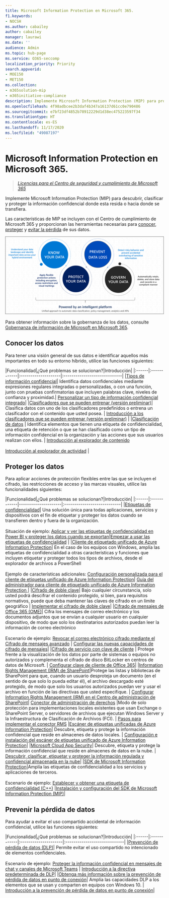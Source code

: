 ```yaml
---
title: Microsoft Information Protection en Microsoft 365.
f1.keywords:
- NOCSH
ms.author: cabailey
author: cabailey
manager: laurawi
ms.date: ''
audience: Admin
ms.topic: hub-page
ms.service: O365-seccomp
localization_priority: Priority
search.appverid:
- MOE150
- MET150
ms.collection:
- m365solution-mip
- m365initiative-compliance
description: Implemente Microsoft Information Protection (MIP) para proteger la información confidencial donde esta resida o hacia donde se transfiera.
ms.openlocfilehash: 4f98adbcee2b3daf4b347a16137d61cc0e790486
ms.sourcegitcommit: e7bf23df4852b78912229d1d38ec475223597f34
ms.translationtype: HT
ms.contentlocale: es-ES
ms.lasthandoff: 11/17/2020
ms.locfileid: "49087197"
---
```

# <a name="microsoft-information-protection-in-microsoft-365"></a>Microsoft Information Protection en Microsoft 365.

>*[Licencias para el Centro de seguridad y cumplimiento de Microsoft 365](https://docs.microsoft.com/office365/servicedescriptions/microsoft-365-service-descriptions/microsoft-365-tenantlevel-services-licensing-guidance/microsoft-365-security-compliance-licensing-guidance)*

Implemente Microsoft Information Protection (MIP) para descubrir, clasificar y proteger la información confidencial donde esta resida o hacia donde se transfiera.

Las características de MIP se incluyen con el Centro de cumplimiento de Microsoft 365 y proporcionan las herramientas necesarias para [conocer](#know-your-data), [proteger](#protect-your-data) y [evitar la pérdida](#prevent-data-loss) de sus datos.

![Imagen de cómo MIP le ayuda a descubrir, clasificar y proteger los datos confidenciales](../media/powered-by-intelligent-platform.png)

Para obtener información sobre la gobernanza de los datos, consulte [Gobernanza de información de Microsoft en Microsoft 365](manage-Information-governance.md).

## <a name="know-your-data"></a>Conocer los datos

Para tener una visión general de sus datos e identificar aquellos más importantes en todo su entorno híbrido, utilice las funciones siguientes:
 
|Funcionalidad|¿Qué problemas se solucionan?|Introducción|
|:------|:------------|:--------------------|:-----------------------------|
|[Tipos de información confidencial](sensitive-information-type-entity-definitions.md)| Identifica datos confidenciales mediante expresiones regulares integradas o personalizadas, o con una función, junto con pruebas confirmatorias que incluyen palabras clave, niveles de confianza y proximidad.| [Personalizar un tipo de información confidencial integrado](customize-a-built-in-sensitive-information-type.md)|
|[Clasificadores que se pueden entrenar (versión preliminar)](classifier-learn-about.md)| Clasifica datos con uno de los clasificadores predefinidos o entrena un clasificador con el contenido que usted posea. | [Introducción a los clasificadores que se pueden entrenar (versión preliminar)](classifier-get-started-with.md) |
|[Clasificación de datos](data-classification-overview.md) | Identifica elementos que tienen una etiqueta de confidencialidad, una etiqueta de retención o que se han clasificado como un tipo de información confidencial en la organización y las acciones que sus usuarios realizan con ellos.  | [Introducción al explorador de contenido](data-classification-content-explorer.md)<br /><br /> [Introducción al explorador de actividad](data-classification-activity-explorer.md) |

## <a name="protect-your-data"></a>Proteger los datos

Para aplicar acciones de protección flexibles entre las que se incluyen el cifrado, las restricciones de acceso y las marcas visuales, utilice las funcionalidades siguientes:

|Funcionalidad|¿Qué problemas se solucionan?|Introducción|
|:------|:------------|---------------------|:----------------------------|
|[Etiquetas de confidencialidad](sensitivity-labels.md)| Una solución única para todas aplicaciones, servicios y dispositivos con el fin de etiquetar y proteger los datos cuando se transfieren dentro y fuera de la organización. <br /><br />Situación de ejemplo: [Aplicar y ver las etiquetas de confidencialidad en Power BI y proteger los datos cuando se exportan](https://docs.microsoft.com/power-bi/admin/service-security-apply-data-sensitivity-labels)|[Empezar a usar las etiquetas de confidencialidad](get-started-with-sensitivity-labels.md) |
|[Cliente de etiquetado unificado de Azure Information Protection](https://docs.microsoft.com/azure/information-protection/rms-client/aip-clientv2)| En el caso de los equipos con Windows, amplía las etiquetas de confidencialidad a otras características y funciones que incluyen etiquetar y proteger todos los tipos de archivos, desde el explorador de archivos a PowerShell<br /><br /> Ejemplo de características adicionales: [Configuración personalizada para el cliente de etiquetas unificado de Azure Information Protection](https://docs.microsoft.com/azure/information-protection/rms-client/clientv2-admin-guide-customizations)| [Guía del administrador para cliente de etiquetado unificado de Azure Information Protection ](https://docs.microsoft.com/azure/information-protection/rms-client/clientv2-admin-guide)|
|[Cifrado de doble clave](double-key-encryption.md)| Bajo cualquier circunstancia, solo usted podrá descifrar el contenido protegido, si bien, para requisitos normativos, puede que deba mantener las claves de cifrado en un límite geográfico | [Implementar el cifrado de doble clave](double-key-encryption.md#deploy-dke)|
|[Cifrado de mensajes de Office 365 (OME)](ome.md)| Cifra los mensajes de correo electrónico y los documentos adjuntos que se envían a cualquier usuario en cualquier dispositivo, de modo que solo los destinatarios autorizados puedan leer la información de correo electrónico  <br /><br />Escenario de ejemplo: [Revocar el correo electrónico cifrado mediante el Cifrado de mensajes avanzado](revoke-ome-encrypted-mail.md) | [Configurar las nuevas capacidades de cifrado de mensajes](set-up-new-message-encryption-capabilities.md)|
|[Cifrado de servicio con clave de cliente](customer-key-overview.md) | Protege frente a la visualización de los datos por parte de sistemas o equipos no autorizados y complementa el cifrado de disco BitLocker en centros de datos de Microsoft. | [Configurar clave de cliente de Office 365](customer-key-set-up.md)|
|[Information Rights Management (IRM) de SharePoint](set-up-irm-in-sp-admin-center.md#irm-enable-sharepoint-document-libraries-and-lists)|Protege las listas y bibliotecas de SharePoint para que, cuando un usuario desproteja un documento (en el sentido de que solo lo pueda editar él), el archivo descargado esté protegido, de modo que solo los usuarios autorizados puedan ver y usar el archivo en función de las directivas que usted especifique. | [Configurar Information Rights Management (IRM) en el Centro de administración de SharePoint](set-up-irm-in-sp-admin-center.md)|
[Conector de administración de derechos](https://docs.microsoft.com/azure/information-protection/deploy-rms-connector) |Modo de solo protección para implementaciones locales existentes que usan Exchange o SharePoint Server, o servidores de archivos que ejecutan Windows Server y la Infraestructura de Clasificación de Archivos (FCI). | [Pasos para implementar el conector RMS](https://docs.microsoft.com/azure/information-protection/deploy-rms-connector#steps-to-deploy-the-rms-connector)
|[Escáner de etiquetas unificadas de Azure Information Protection](https://docs.microsoft.com/azure/information-protection/deploy-aip-scanner)| Descubre, etiqueta y protege la información confidencial que reside en almacenes de datos locales. | [Configuración e instalación del escáner de etiquetas unificado de Azure Information Protection](https://docs.microsoft.com/azure/information-protection/deploy-aip-scanner-configure-install)|
|[Microsoft Cloud App Security](https://docs.microsoft.com/cloud-app-security/what-is-cloud-app-security)| Descubre, etiqueta y protege la información confidencial que reside en almacenes de datos en la nube. | [Descubrir, clasificar, etiquetar y proteger la información regulada y confidencial almacenada en la nube](https://docs.microsoft.com/cloud-app-security/best-practices#discover-classify-label-and-protect-regulated-and-sensitive-data-stored-in-the-cloud)|
|[SDK de Microsoft Information Protection](https://docs.microsoft.com/information-protection/develop/overview#microsoft-information-protection-sdk)|Amplía las etiquetas de confidencialidad a los servicios y aplicaciones de terceros.  <br /><br /> Escenario de ejemplo: [Establecer y obtener una etiqueta de confidencialidad (C++)](https://docs.microsoft.com/information-protection/develop/quick-file-set-get-label-cpp) |[Instalación y configuración del SDK de Microsoft Information Protection (MIP)](https://docs.microsoft.com/information-protection/develop/setup-configure-mip)|

## <a name="prevent-data-loss"></a>Prevenir la pérdida de datos

Para ayudar a evitar el uso compartido accidental de información confidencial, utilice las funciones siguientes:


|Funcionalidad|¿Qué problemas se solucionan?|Introducción|
|:------|:------------|:---------------------|:-----------------------------|
|[Prevención de pérdida de datos (DLP)](data-loss-prevention-policies.md)| Permite evitar el uso compartido no intencionado de elementos confidenciales. <br /><br />Escenario de ejemplo: [Proteger la información confidencial en mensajes de chat y canales de Microsoft Teams](dlp-microsoft-teams.md) | [Introducción a la directiva predeterminada de DLP](get-started-with-the-default-dlp-policy.md)|
|[Obtenga más información sobre la prevención de pérdida de datos en punto de conexión](endpoint-dlp-learn-about.md)| Amplía las capacidades DLP a los elementos que se usan y comparten en equipos con Windows 10. | [Introducción a la prevención de pérdida de datos en punto de conexión](endpoint-dlp-getting-started.md)|
